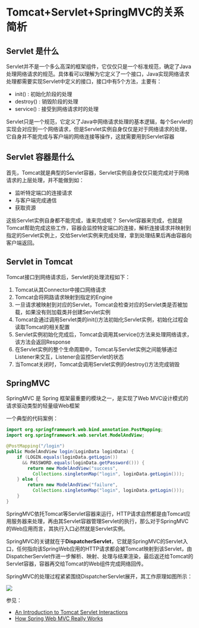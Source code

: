 # Tomcat+Servlet+SpringMVC的关系简析

## Servlet 是什么

Servlet并不是一个多么高深的框架组件，它仅仅只是一个标准规范，确定了Java处理网络请求的规范。具体看可以理解为它定义了一个接口，Java实现网络请求处理都需要实现Servlet中定义的接口，接口中有5个方法，主要有：

* init() : 初始化阶段的处理
* destroy() : 销毁阶段的处理
* service() : 接受到网络请求时的处理

Servlet只是一个规范，它定义了Java中网络请求处理的基本逻辑，每个Servlet的实现会对应到一个网络请求，但是Servlet实例自身仅仅是对于网络请求的处理，它自身并不能完成与客户端的网络连接等操作，这就需要用到Servlet容器

## Servlet 容器是什么

首先，Tomcat就是典型的Servlet容器，Servlet实例自身仅仅只能完成对于网络请求的上层处理，并不能做到如：

* 监听特定端口的连接请求
* 与客户端完成通信
* 获取资源

这些Servlet实例自身都不能完成，谁来完成呢？ Servlet容器来完成，也就是Tomcat帮助完成这些工作，容器会监控特定端口的连接，解析连接请求并映射到指定的Servlet实例上，交给Servlet实例来完成处理，拿到处理结果后再由容器向客户端返回。


## Servlet in Tomcat 

Tomcat接口到网络请求后，Servlet的处理流程如下：

1. Tomcat从其Connector中接口网络请求
2. Tomcat会将网路请求映射到指定的Engine
3. 一旦请求被映射到对应的Servlet，Tomcat会检查对应的Servlet类是否被加载，如果没有则加载类并创建Servlet实例
4. Tomcat会通过调用Servlet类的init()方法初始化Servlet实例，初始化过程会读取Tomcat的相关配置
5. Servlet实例初始化完成后，Tomcat会调用其service()方法来处理网络请求，该方法会返回Response
6. 在Servlet实例的整个生命周期中，Tomcat与Servlet实例之间能够通过Listener来交互，Listener会监控Servlet的状态
7. 当Tomcat关闭时，Tomcat会调用Servlet实例的destroy()方法完成销毁

## SpringMVC

SpringMVC 是 Spring 框架最重要的模块之一，是实现了Web MVC设计模式的请求驱动类型的轻量级Web框架

一个典型的代码案例：

```java
import org.springframework.web.bind.annotation.PostMapping;
import org.springframework.web.servlet.ModelAndView;

@PostMapping("/login")
public ModelAndView login(LoginData loginData) {
    if (LOGIN.equals(loginData.getLogin()) 
      && PASSWORD.equals(loginData.getPassword())) {
        return new ModelAndView("success", 
          Collections.singletonMap("login", loginData.getLogin()));
    } else {
        return new ModelAndView("failure", 
          Collections.singletonMap("login", loginData.getLogin()));
    }
}
```

SpringMVC依托Tomcat等Servlet容器来运行，HTTP请求自然都是由Tomcat应用服务器来处理，再由其Servlet容器管理Servlet的执行，那么对于SpringMVC的Web应用而言，其执行入口必然就是Servlet实例。

SpringMVC的关键就在于**DispatcherServlet**，它就是SpringMVC的Servlet入口，任何指向该SpringWeb应用的HTTP请求都会被Tomcat映射到该Servlet，由DispatcherServlet作进一步解析、映射、处理与结果渲染，最后返还给Tomcat的Servlet容器，容器再交给Tomcat的Web组件完成网络回传。

SpringMVC的处理过程紧紧围绕DispatcherServlet展开，其工作原理如图所示：

![](http://ww4.sinaimg.cn/mw690/6941baebtw1epg9al8bv6j20f90aqjrx.jpg)

参见：

* [An Introduction to Tomcat Servlet Interactions](https://www.mulesoft.com/cn/tcat/tomcat-servlet)
* [How Spring Web MVC Really Works](https://stackify.com/spring-mvc/)